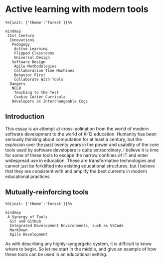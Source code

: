 # Active learning with modern tools

```mermaid
%%{init: {'theme':'forest'}}%%

mindmap
 21st Century
  Innovations
   Pedagogy
    Active Learning
    Flipped Classrooms
    Universal Design
   Software Design
    Agile Methodologies
    Collaboration Time Machines
    Behavior First
    Collaborate With Tools
  Dangers
   NCLB
    Teaching to the Test
    Cookie Cutter Curricula 
   Developers as Interchangeable Cogs
```

## Introduction

This essay is an attempt at cross-polination from the world of modern software development to the world of K-12 education.
Humanity has been seriously thinking about computation for at least a century, but the explosion over the past twenty years in the power and usability of the core tools used by software developers is quite extraordinary.
I believe it is time for some of these tools to escape the narrow confines of IT and enter widespread use in education.
These are transformative technologies and cannot just be forklifted into existing educational structures, but I believe that they are consistent with and amplify the best currents in modern educational practices.

## Mutually-reinforcing tools

```mermaid
%%{init: {'theme':'forest'}}%%

mindmap
 A Synergy of Tools
  Git and GitHub
  Integrated Development Environments, such as VSCode
  MarkDown
  Agile Development
```

As with describing any highly-syngergetic system, it is difficult to know where to begin. So let me start in the middle, and give an example of how these tools can be used in an educational setting.
